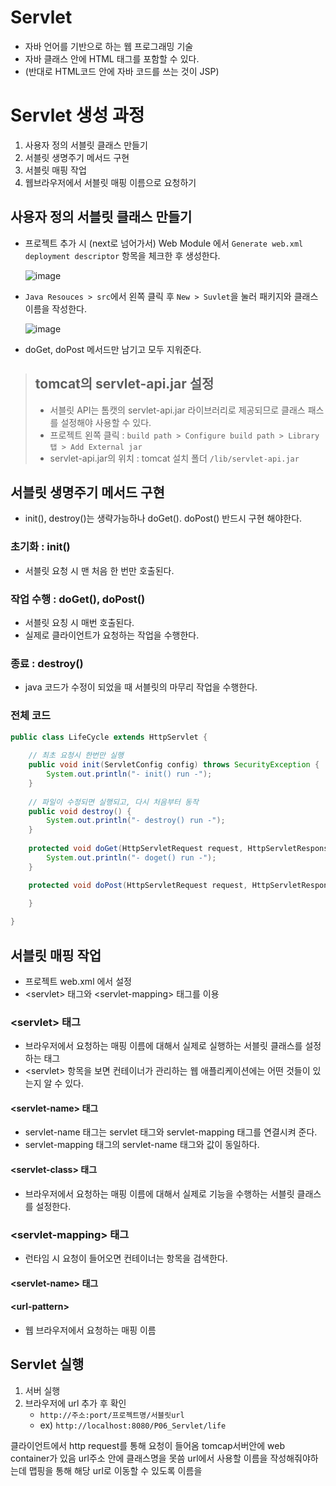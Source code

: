 # Servlet
* 자바 언어를 기반으로 하는 웹 프로그래밍 기술
* 자바 클래스 안에 HTML 태그를 포함할 수 있다.
* (반대로 HTML코드 안에 자바 코드를 쓰는 것이 JSP)

# Servlet 생성 과정
1. 사용자 정의 서블릿 클래스 만들기
2. 서블릿 생명주기 메서드 구현
3. 서블릿 매핑 작업
4. 웹브라우저에서 서블릿 매핑 이름으로 요청하기

## 사용자 정의 서블릿 클래스 만들기
* 프로젝트 추가 시 (next로 넘어가서) Web Module 에서 `Generate web.xml deployment descriptor` 항목을 체크한 후 생성한다.  
  
  ![image](https://user-images.githubusercontent.com/79209568/115226273-034d9500-a14a-11eb-83ca-1714597f93df.png)
* `Java Resouces > src`에서 왼쪽 클릭 후 `New > Suvlet`을 눌러 패키지와 클래스 이름을 작성한다.
  
  ![image](https://user-images.githubusercontent.com/79209568/115226467-3d1e9b80-a14a-11eb-8d16-c4f60ca18486.png)
* doGet, doPost 메서드만 남기고 모두 지워준다.

> ## tomcat의 servlet-api.jar 설정
> * 서블릿 API는 톰캣의 servlet-api.jar 라이브러리로 제공되므로 클래스 패스를 설정해야 사용할 수 있다.
> * 프로젝트 왼쪽 클릭 : `build path > Configure build path > Library 탭 > Add External jar`
> * servlet-api.jar의 위치 : tomcat 설치 폴더 `/lib/servlet-api.jar`

## 서블릿 생명주기 메서드 구현
* init(), destroy()는 생략가능하나 doGet(). doPost() 반드시 구현 해야한다.
### 초기화 : init()
- 서블릿 요청 시 맨 처음 한 번만 호출된다.

### 작업 수행 : doGet(), doPost()
  - 서블릿 요칭 시 매번 호출된다.
  - 실제로 클라이언트가 요청하는 작업을 수행한다.

### 종료 : destroy()
  - java 코드가 수정이 되었을 때 서블릿의 마무리 작업을 수행한다.

### 전체 코드
```java
public class LifeCycle extends HttpServlet {
  
	// 최초 요청시 한번만 실행
	public void init(ServletConfig config) throws SecurityException {
		System.out.println("- init() run -");
	}
	
	// 파일이 수정되면 실행되고, 다시 처음부터 동작
	public void destroy() {
		System.out.println("- destroy() run -");
	}
	
	protected void doGet(HttpServletRequest request, HttpServletResponse response) throws ServletException, IOException {
		System.out.println("- doget() run -");
	}

	protected void doPost(HttpServletRequest request, HttpServletResponse response) throws ServletException, IOException {
		
	}

}
```

## 서블릿 매핑 작업
* 프로젝트 web.xml 에서 설정
* \<servlet> 태그와 \<servlet-mapping> 태그를 이용 
### \<servlet> 태그
* 브라우저에서 요청하는 매핑 이름에 대해서 실제로 실행하는 서블릿 클래스를 설정하는 태그
* \<servlet> 항목을 보면 컨테이너가 관리하는 웹 애플리케이션에는 어떤 것들이 있는지 알 수 있다.

#### \<servlet-name> 태그
* servlet-name 태그는 servlet 태그와 servlet-mapping 태그를 연결시켜 준다.
* servlet-mapping 태그의 servlet-name 태그와 값이 동일하다.

#### \<servlet-class> 태그
* 브라우저에서 요청하는 매핑 이름에 대해서 실제로 기능을 수행하는 서블릿 클래스를 설정한다.

### \<servlet-mapping> 태그
* 런타임 시 요청이 들어오면 컨테이너는 <serlet-mapping> 항목을 검색한다.

#### \<servlet-name> 태그
#### \<url-pattern>
* 웹 브라우저에서 요청하는 매핑 이름


## Servlet 실행
1. 서버 실행
2. 브라우저에 url 추가 후 확인
    - `http://주소:port/프로젝트명/서블릿url`
    - ex) `http://localhost:8080/P06_Servlet/life`



클라이언트에서 http request를 통해 요청이 들어옴 tomcap서버안에 web container가 있음 url주소 안에 클래스명을 못씀 url에서 사용할 이름을 작성해줘야하는데 맵핑을 통해 해당 url로 이동할 수 있도록 이름을 
